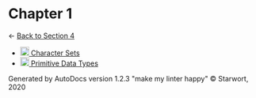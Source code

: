<style>img{height:18px;margin-bottom:-3px}</style>

# Chapter 1

← [Back to Section 4](..)

- [![MD file](https://img.icons8.com/windows/512/4a90e2/regular-document.png) Character Sets](character_sets.html)
- [![MD file](https://img.icons8.com/windows/512/4a90e2/regular-document.png) Primitive Data Types](primitive_data_types.html)

Generated by AutoDocs version 1.2.3 "make my linter happy" © Starwort, 2020
